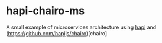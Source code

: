 # hapi-chairo-ms
A small example of microservices architecture using [hapi](https://github.com/hapijs/hapi) and (https://github.com/hapijs/chairo)[chairo]
